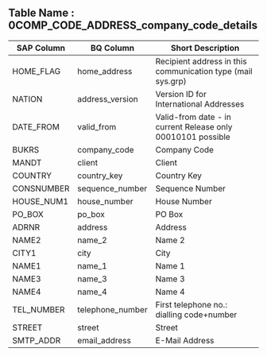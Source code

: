 

## Table Name : 0COMP_CODE_ADDRESS_company_code_details


| SAP Column | BQ Column | Short Description |
|---|---|---|
| HOME_FLAG | home_address | Recipient address in this communication type (mail sys.grp) |
| NATION | address_version | Version ID for International Addresses |
| DATE_FROM | valid_from | Valid-from date - in current Release only 00010101 possible |
| BUKRS | company_code | Company Code |
| MANDT | client | Client |
| COUNTRY | country_key | Country Key |
| CONSNUMBER | sequence_number | Sequence Number |
| HOUSE_NUM1 | house_number | House Number |
| PO_BOX | po_box | PO Box |
| ADRNR | address | Address |
| NAME2 | name_2 | Name 2 |
| CITY1 | city | City |
| NAME1 | name_1 | Name 1 |
| NAME3 | name_3 | Name 3 |
| NAME4 | name_4 | Name 4 |
| TEL_NUMBER | telephone_number | First telephone no.: dialling code+number |
| STREET | street | Street |
| SMTP_ADDR | email_address | E-Mail Address |